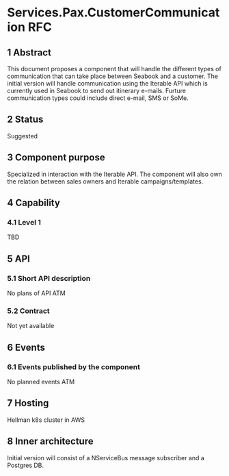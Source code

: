 # Services.Pax.CustomerCommunication RFC
## 1 Abstract
This document proposes a component that will handle the different types of communication that can take place between Seabook and a customer. The initial version will handle communication using the Iterable API which is currently used in Seabook to send out itinerary e-mails.
Furture communication types could include direct e-mail, SMS or SoMe.

## 2 Status
Suggested

## 3 Component purpose
Specialized in interaction with the Iterable API. The component will also own the relation between sales owners and Iterable campaigns/templates.

## 4 Capability
### 4.1 Level 1
TBD

## 5 API
### 5.1 Short API description
No plans of API ATM

### 5.2 Contract
Not yet available

## 6 Events
### 6.1 Events published by the component
No planned events ATM

## 7 Hosting
Hellman k8s cluster in AWS

## 8 Inner architecture
Initial version will consist of a NServiceBus message subscriber and a Postgres DB.